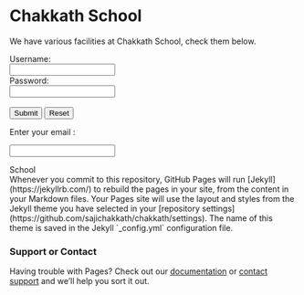 <h1> Chakkath School</h1>
<p1>We have various facilities at Chakkath School, check them below.
    </p1>
   <style>
        <table {font-family: arial, sans-serif; 
    border-collapse; collapse; 
    width: 100%;}
    td, th {
border: 1px solid #dddddd
text-align: left;
padding: 8px;}
tr:nth-child(even)               
               </style>
<form>
    
  <label for="username">Username:</label><br>
  <input type="text" id="username" name="username"><br>
    <label for="pwd">Password:</label><br>
  <input type="password" id="pwd" name="pwd"><br>
  <br>
  <input type="submit" value="Submit">
  <input type="reset"><br>
  
  <label for="email">Enter your email : </label>
  
  <input type="url" id="homepage" name="homepage">
                                                                                                                
                                          
  </form>
<div> School
</div>
Whenever you commit to this repository, GitHub Pages will run [Jekyll](https://jekyllrb.com/) to rebuild the pages in your site, from the content in your Markdown files.
Your Pages site will use the layout and styles from the Jekyll theme you have selected in your [repository settings](https://github.com/sajichakkath/chakkath/settings). The name of this theme is saved in the Jekyll `_config.yml` configuration file.

### Support or Contact

Having trouble with Pages? Check out our [documentation](https://help.github.com/categories/github-pages-basics/) or [contact support](https://github.com/contact) and we’ll help you sort it out.
